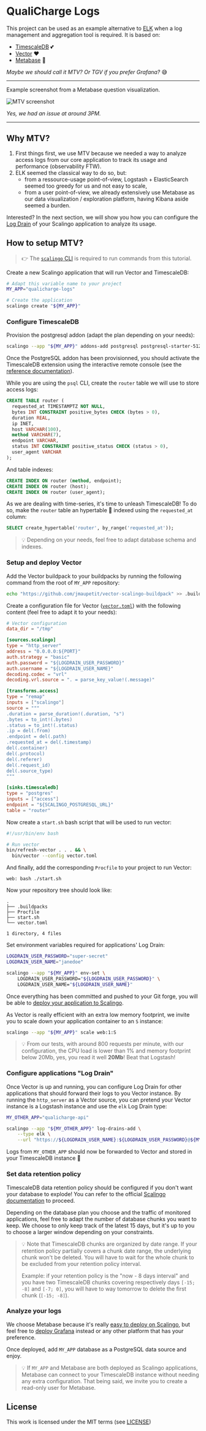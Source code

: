 # QualiCharge Logs

This project can be used as an example alternative to
[ELK](https://www.elastic.co/elastic-stack/) when a log management and
aggregation tool is required. It is based on:

- [TimescaleDB](https://www.timescale.com) 💕
- [Vector](https://vector.dev) ❤️
- [Metabase](https://www.metabase.com) 🙌

_Maybe we should call it MTV? Or TGV if you prefer Grafana?_ 😅

---

Example screenshot from a Metabase question visualization.

![MTV screenshot](./docs/img/qualicharge-metabase-requests-logs.png)

_Yes, we had an issue at around 3PM._

---

## Why MTV?

1. First things first, we use MTV because we needed a way to analyze access logs
   from our core application to track its usage and performance (observability
   FTW).
2. ELK seemed the classical way to do so, but:
   - from a ressource-usage point-of-view, Logstash + ElasticSearch seemed too
     greedy for us and not easy to scale,
   - from a user point-of-view, we already extensively use Metabase as our data
     visualization / exploration platform, having Kibana aside seemed a burden.

Interested? In the next section, we will show you how you can configure the
[Log Drain](https://doc.scalingo.com/platform/app/log-drain) of your Scalingo
application to analyze its usage.

## How to setup MTV?

> 👉 The [`scalingo` CLI](https://doc.scalingo.com/platform/cli/start) is
> required to run commands from this tutorial.

Create a new Scalingo application that will run Vector and TimescaleDB:

```sh
# Adapt this variable name to your project
MY_APP="qualicharge-logs"

# Create the application
scalingo create "${MY_APP}"
```

### Configure TimescaleDB

Provision the postgresql addon (adapt the plan depending on your needs):

```sh
scalingo --app "${MY_APP}" addons-add postgresql postgresql-starter-512
```

Once the PostgreSQL addon has been provisionned, you should activate the
TimescaleDB extension using the interactive remote console (see the
[reference documentation](https://doc.scalingo.com/databases/postgresql/timescaledb#enabling-timescaledb)).

While you are using the `psql` CLI, create the `router` table we will use to
store access logs:

```sql
CREATE TABLE router (
  requested_at TIMESTAMPTZ NOT NULL,
  bytes INT CONSTRAINT positive_bytes CHECK (bytes > 0),
  duration REAL,
  ip INET,
  host VARCHAR(100),
  method VARCHAR(7),
  endpoint VARCHAR,
  status INT CONSTRAINT positive_status CHECK (status > 0),
  user_agent VARCHAR
);
```

And table indexes:

```sql
CREATE INDEX ON router (method, endpoint);
CREATE INDEX ON router (host);
CREATE INDEX ON router (user_agent);
```

As we are dealing with time-series, it's time to unleash TimescaleDB! To do so,
make the `router` table an hypertable 🎉 indexed using the `requested_at`
column:

```sql
SELECT create_hypertable('router', by_range('requested_at'));
```

> 💡 Depending on your needs, feel free to adapt database schema and indexes.

### Setup and deploy Vector

Add the Vector buildpack to your buildpacks by running the following command
from the root of `MY_APP` repository:

```sh
echo "https://github.com/jmaupetit/vector-scalingo-buildpack" >> .buildpacks
```

Create a configuration file for Vector ([`vector.toml`](./vector.tml)) with the
following content (feel free to adapt it to your needs):

```toml
# Vector configuration
data_dir = "/tmp"

[sources.scalingo]
type = "http_server"
address = "0.0.0.0:${PORT}"
auth.strategy = "basic"
auth.password = "${LOGDRAIN_USER_PASSWORD}"
auth.username = "${LOGDRAIN_USER_NAME}"
decoding.codec = "vrl"
decoding.vrl.source = ". = parse_key_value!(.message)"

[transforms.access]
type = "remap"
inputs = ["scalingo"]
source = """
.duration = parse_duration!(.duration, "s")
.bytes = to_int!(.bytes)
.status = to_int!(.status)
.ip = del(.from)
.endpoint = del(.path)
.requested_at = del(.timestamp)
del(.container)
del(.protocol)
del(.referer)
del(.request_id)
del(.source_type)
"""

[sinks.timescaledb]
type = "postgres"
inputs = ["access"]
endpoint = "${SCALINGO_POSTGRESQL_URL}"
table = "router"
```

Now create a `start.sh` bash script that will be used to run vector:

```sh
#!/usr/bin/env bash

# Run vector
bin/refresh-vector . . . && \
  bin/vector --config vector.toml
```

And finally, add the corresponding `Procfile` to your project to run Vector:

```Procfile
web: bash ./start.sh
```

Now your repository tree should look like:

```
.
├── .buildpacks
├── Procfile
├── start.sh
└── vector.toml

1 directory, 4 files
```

Set environment variables required for applications' Log Drain:

```sh
LOGDRAIN_USER_PASSWORD="super-secret"
LOGDRAIN_USER_NAME="janedoe"

scalingo --app "${MY_APP}" env-set \
    LOGDRAIN_USER_PASSWORD="${LOGDRAIN_USER_PASSWORD}" \
    LOGDRAIN_USER_NAME="${LOGDRAIN_USER_NAME}"
```

Once everything has been committed and pushed to your Git forge, you will be
able to
[deploy your application to Scalingo](https://doc.scalingo.com/platform/deployment/deploy-with-git).

As Vector is really efficient with an extra low memory footprint, we invite you
to scale down your application container to an `S` instance:

```sh
scalingo --app "${MY_APP}" scale web:1:S
```

> 💡 From our tests, with around 800 requests per minute, with our
> configuration, the CPU load is lower than 1% and memory footprint below 20Mb,
> yes, you read it well **20Mb**! Beat that Logstash!

### Configure applications "Log Drain"

Once Vector is up and running, you can configure Log Drain for other
applications that should forward their logs to you Vector instance. By running
the `http_server` as a Vector source, you can pretend your Vector instance is a
Logstash instance and use the `elk` Log Drain type:

```sh
MY_OTHER_APP="qualicharge-api"

scalingo --app "${MY_OTHER_APP}" log-drains-add \
    --type elk \
    --url "https://${LOGDRAIN_USER_NAME}:${LOGDRAIN_USER_PASSWORD}@${MY_APP}.osc-fr1.scalingo.io"
```

Logs from `MY_OTHER_APP` should now be forwarded to Vector and stored in your
TimescaleDB instance 🎉

### Set data retention policy

TimescaleDB data retention policy should be configured if you don't want your
database to explode! You can refer to the official
[Scalingo documentation](https://doc.scalingo.com/databases/postgresql/timescaledb#configuring-data-retention)
to proceed.

Depending on the database plan you choose and the traffic of monitored
applications, feel free to adapt the number of database chunks you want to keep.
We choose to only keep track of the latest 15 days, but it's up to you to choose
a larger window depending on your constraints.

> 💡 Note that TimescaleDB chunks are organized by date range. If your retention
> policy partially covers a chunk date range, the underlying chunk won't be
> deleted. You will have to wait for the whole chunk to be excluded from your
> retention policy interval.
>
> Example: if your retention policy is the "now - 8 days interval" and you have
> two TimescaleDB chunks covering respectively days `[-15; -8]` and `[-7; 0]`,
> you will have to way tomorrow to delete the first chunk (`[-15; -8]`).

### Analyze your logs

We choose Metabase because it's really
[easy to deploy on Scalingo](https://doc.scalingo.com/platform/getting-started/getting-started-with-metabase),
but feel free to
[deploy Grafana](https://doc.scalingo.com/platform/getting-started/getting-started-with-grafana)
instead or any other platform that has your preference.

Once deployed, add `MY_APP` database as a PostgreSQL data source and enjoy.

> 💡 If `MY_APP` and Metabase are both deployed as Scalingo applications,
> Metabase can connect to your TimescaleDB instance without needing any extra
> configuration. That being said, we invite you to create a read-only user for
> Metabase.

## License

This work is licensed under the MIT terms (see [LICENSE](./LICENSE))
